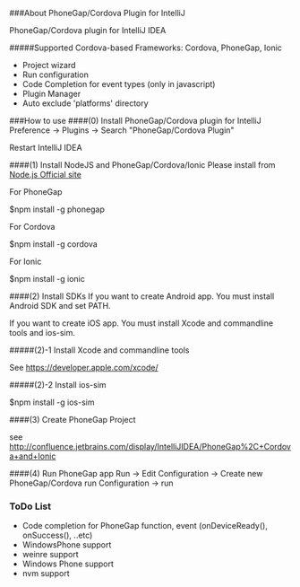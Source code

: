 ###About PhoneGap/Cordova Plugin for IntelliJ

PhoneGap/Cordova plugin for IntelliJ IDEA

#####Supported Cordova-based Frameworks: Cordova, PhoneGap, Ionic
* Project wizard
* Run configuration
* Code Completion for event types (only in javascript)
* Plugin Manager
* Auto exclude 'platforms' directory

###How to use
####(0) Install PhoneGap/Cordova plugin for IntelliJ
Preference -> Plugins -> Search "PhoneGap/Cordova Plugin"

Restart IntelliJ IDEA

####(1) Install NodeJS and PhoneGap/Cordova/Ionic
Please install from [Node.js Official site](http://nodejs.org/)

For PhoneGap

$npm install -g phonegap

For Cordova

$npm install -g cordova

For Ionic

$npm install -g ionic

####(2) Install SDKs
If you want to create Android app. You must install Android SDK and set PATH.

If you want to create iOS app. You must install Xcode and commandline tools and ios-sim.

#####(2)-1 Install Xcode and commandline tools

See https://developer.apple.com/xcode/

#####(2)-2 Install ios-sim

$npm install -g ios-sim

####(3) Create PhoneGap Project

see http://confluence.jetbrains.com/display/IntelliJIDEA/PhoneGap%2C+Cordova+and+Ionic

####(4) Run PhoneGap app
Run -> Edit Configuration -> Create new PhoneGap/Cordova run Configuration -> run

### ToDo List

* Code completion for PhoneGap function, event (onDeviceReady(), onSuccess(), ..etc)
* WindowsPhone support
* weinre support
* Windows Phone support
* nvm support